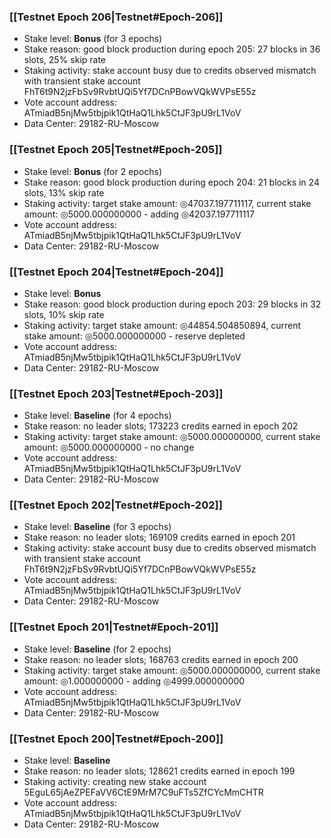 ### [[Testnet Epoch 206|Testnet#Epoch-206]]
* Stake level: **Bonus** (for 3 epochs)
* Stake reason: good block production during epoch 205: 27 blocks in 36 slots, 25% skip rate
* Staking activity: stake account busy due to credits observed mismatch with transient stake account FhT6t9N2jzFbSv9RvbtUQi5Yf7DCnPBowVQkWVPsE55z
* Vote account address: ATmiadB5njMw5tbjpik1QtHaQ1Lhk5CtJF3pU9rL1VoV
* Data Center: 29182-RU-Moscow
### [[Testnet Epoch 205|Testnet#Epoch-205]]
* Stake level: **Bonus** (for 2 epochs)
* Stake reason: good block production during epoch 204: 21 blocks in 24 slots, 13% skip rate
* Staking activity: target stake amount: ◎47037.197711117, current stake amount: ◎5000.000000000 - adding ◎42037.197711117
* Vote account address: ATmiadB5njMw5tbjpik1QtHaQ1Lhk5CtJF3pU9rL1VoV
* Data Center: 29182-RU-Moscow
### [[Testnet Epoch 204|Testnet#Epoch-204]]
* Stake level: **Bonus**
* Stake reason: good block production during epoch 203: 29 blocks in 32 slots, 10% skip rate
* Staking activity: target stake amount: ◎44854.504850894, current stake amount: ◎5000.000000000 - reserve depleted
* Vote account address: ATmiadB5njMw5tbjpik1QtHaQ1Lhk5CtJF3pU9rL1VoV
* Data Center: 29182-RU-Moscow
### [[Testnet Epoch 203|Testnet#Epoch-203]]
* Stake level: **Baseline** (for 4 epochs)
* Stake reason: no leader slots; 173223 credits earned in epoch 202
* Staking activity: target stake amount: ◎5000.000000000, current stake amount: ◎5000.000000000 - no change
* Vote account address: ATmiadB5njMw5tbjpik1QtHaQ1Lhk5CtJF3pU9rL1VoV
* Data Center: 29182-RU-Moscow
### [[Testnet Epoch 202|Testnet#Epoch-202]]
* Stake level: **Baseline** (for 3 epochs)
* Stake reason: no leader slots; 169109 credits earned in epoch 201
* Staking activity: stake account busy due to credits observed mismatch with transient stake account FhT6t9N2jzFbSv9RvbtUQi5Yf7DCnPBowVQkWVPsE55z
* Vote account address: ATmiadB5njMw5tbjpik1QtHaQ1Lhk5CtJF3pU9rL1VoV
* Data Center: 29182-RU-Moscow
### [[Testnet Epoch 201|Testnet#Epoch-201]]
* Stake level: **Baseline** (for 2 epochs)
* Stake reason: no leader slots; 168763 credits earned in epoch 200
* Staking activity: target stake amount: ◎5000.000000000, current stake amount: ◎1.000000000 - adding ◎4999.000000000
* Vote account address: ATmiadB5njMw5tbjpik1QtHaQ1Lhk5CtJF3pU9rL1VoV
* Data Center: 29182-RU-Moscow
### [[Testnet Epoch 200|Testnet#Epoch-200]]
* Stake level: **Baseline**
* Stake reason: no leader slots; 128621 credits earned in epoch 199
* Staking activity: creating new stake account 5EguL65jAeZPEFaVV6CtE9MrM7C9uFTs5ZfCYcMmCHTR
* Vote account address: ATmiadB5njMw5tbjpik1QtHaQ1Lhk5CtJF3pU9rL1VoV
* Data Center: 29182-RU-Moscow